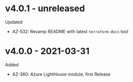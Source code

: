 # v4.0.1 - unreleased

Updated
  * AZ-532: Revamp README with latest `terraform-docs` tool

# v4.0.0 - 2021-03-31

Added
  * AZ-360: Azure LightHouse module, first Release
